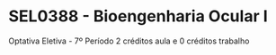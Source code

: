 # SEL0388 - Bioengenharia Ocular I
Optativa Eletiva - 7º Período
2 créditos aula e 0 créditos trabalho
